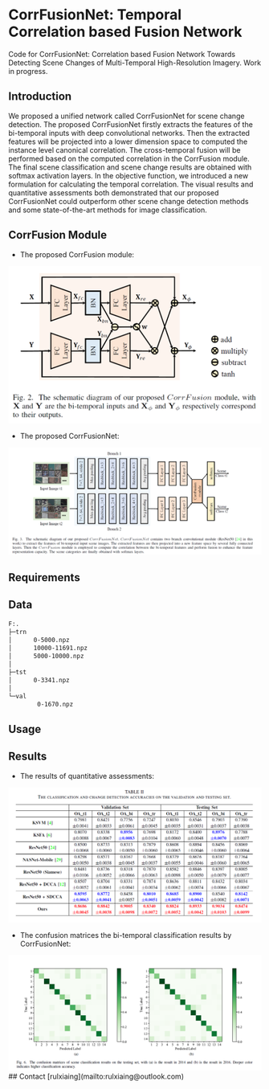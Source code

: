 # CorrFusionNet: Temporal Correlation based Fusion Network
Code for CorrFusionNet: Correlation based Fusion Network Towards Detecting Scene Changes of Multi-Temporal High-Resolution Imagery.
Work in progress.
## Introduction
We proposed a unified network called CorrFusionNet for scene change detection. The proposed CorrFusionNet firstly extracts the features of the bi-temporal inputs with deep convolutional networks. Then the extracted features will be projected into a lower dimension space to computed the instance level canonical correlation. The cross-temporal fusion will be performed based on the computed correlation in the CorrFusion module. The final scene classification and scene change results are obtained with softmax activation layers. In the objective function, we introduced a new formulation for calculating the temporal correlation. The visual results and quantitative assessments both demonstrated that our proposed CorrFusionNet could outperform other scene change detection methods and some state-of-the-art methods for image classification.

## CorrFusion Module
- The proposed CorrFusion module:
<img src="./figures/corrfusion.png">

- The proposed CorrFusionNet:
<img src="./figures/corrfusionnet.png">

## Requirements


## Data

```
F:.
├─trn
│      0-5000.npz
│      10000-11691.npz
│      5000-10000.npz
│
├─tst
│      0-3341.npz
│
└─val
        0-1670.npz
```

## Usage


## Results
- The results of quantitative assessments:
<img src="./figures/results.png">

- The confusion matrices the bi-temporal classification results by CorrFusionNet:
<img src="./figures/confusionmat.png">
## Contact
[rulxiaing](mailto:rulxiaing@outlook.com)
